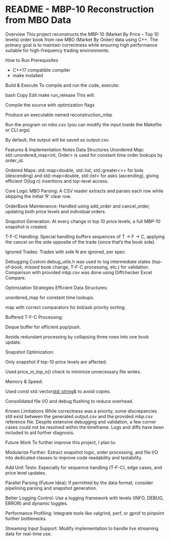 # README - MBP-10 Reconstruction from MBO Data
Overview
This project reconstructs the MBP-10 (Market By Price - Top 10 levels) order book from raw MBO (Market By Order) data using C++. The primary goal is to maintain correctness while ensuring high performance suitable for high-frequency trading environments.

How to Run
Prerequisites

- C++17 compatible compiler
- make installed

Build & Execute
To compile and run the code, execute:

bash
Copy
Edit
make run_release
This will:

Compile the source with optimization flags

Produce an executable named reconstruction_mbp

Run the program on mbo.csv (you can modify the input inside the Makefile or CLI args)

By default, the output will be saved as output.csv.

Features & Implementation Notes
Data Structures
Unordered Map: std::unordered_map<int, Order> is used for constant time order lookups by order_id.

Ordered Maps: std::map<double, std::list<int>, std::greater<>> for bids (descending) and std::map<double, std::list<int>> for asks (ascending), giving efficient O(log n) insertions and top-level access.

Core Logic
MBO Parsing: A CSV reader extracts and parses each row while skipping the initial ‘R’ clear row.

OrderBook Maintenance: Handled using add_order and cancel_order, updating both price levels and individual orders.

Snapshot Generation: At every change in top 10 price levels, a full MBP-10 snapshot is created.

T-F-C Handling: Special handling buffers sequences of T -> F -> C, applying the cancel on the side opposite of the trade (since that’s the book side).

Ignored Trades: Trades with side N are ignored, per spec.

Debugging
Custom debug_utils.h was used to log intermediate states (top-of-book, missed book change, T-F-C processing, etc.) for validation. Comparison with provided mbp.csv was done using Diffchecker Excel Compare.

Optimization Strategies
Efficient Data Structures:

unordered_map for constant time lookups.

map with correct comparators for bid/ask priority sorting.

Buffered T-F-C Processing:

Deque buffer for efficient pop/push.

Avoids redundant processing by collapsing three rows into one book update.

Snapshot Optimization:

Only snapshot if top-10 price levels are affected.

Used price_in_top_n() check to minimize unnecessary file writes.

Memory & Speed:

Used const std::vector<std::string>& to avoid copies.

Consolidated file I/O and debug flushing to reduce overhead.

Known Limitations
While correctness was a priority, some discrepancies still exist between the generated output.csv and the provided mbp.csv reference file. Despite extensive debugging and validation, a few corner cases could not be resolved within the timeframe. Logs and diffs have been included to aid further diagnosis.

Future Work
To further improve this project, I plan to:

Modularize Further: Extract snapshot logic, order processing, and file I/O into dedicated classes to improve code readability and testability.

Add Unit Tests: Especially for sequence handling (T-F-C), edge cases, and price level updates.

Parallel Parsing (Future Idea): If permitted by the data format, consider pipelining parsing and snapshot generation.

Better Logging Control: Use a logging framework with levels (INFO, DEBUG, ERROR) and dynamic toggles.

Performance Profiling: Integrate tools like valgrind, perf, or gprof to pinpoint further bottlenecks.

Streaming Input Support: Modify implementation to handle live streaming data for real-time use.
